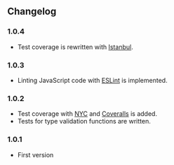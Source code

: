 ## Changelog

### 1.0.4

- Test coverage is rewritten with [Istanbul](https://istanbul.js.org/).

### 1.0.3

- Linting JavaScript code with [ESLint](http://eslint.org/) is implemented.

### 1.0.2

- Test coverage with [NYC](https://github.com/istanbuljs/nyc) and [Coveralls](https://coveralls.io/) is added.
- Tests for type validation functions are written.

### 1.0.1

- First version